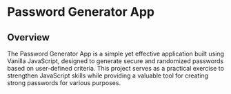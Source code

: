 # Password Generator App

## Overview

The Password Generator App is a simple yet effective application built using Vanilla JavaScript, designed to generate secure and randomized passwords based on user-defined criteria. This project serves as a practical exercise to strengthen JavaScript skills while providing a valuable tool for creating strong passwords for various purposes.
